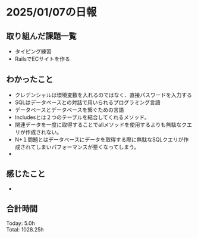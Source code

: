 # 2025/01/07の日報
## 取り組んだ課題一覧
* タイピング練習
*  RailsでECサイトを作る
## わかったこと
*  クレデンシャルは環境変数を入れるのではなく、直接パスワードを入力する
*  SQLはデータベースとの対話で用いられるプログラミング言語
  *  データベースとデータベースを繋ぐための言語
*  Includesとは２つのテーブルを結合してくれるメソッド。
  *  関連データを一度に取得することでallメソッドを使用するよりも無駄なクエリが作成されない。  
*  N+１問題とはデータベースにデータを取得する際に無駄なSQLクエリが作成されてしまいパフォーマンスが悪くなってしまう。
*      
## 感じたこと
* 
## 合計時間 
Today: 5.0h<br>
Total: 1028.25h

